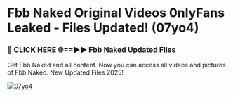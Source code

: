 # Fbb Naked Original Videos 0nlyFans Leaked - Files Updated! (07yo4)

<h3>🔴 CLICK HERE 🌐==►► <a href="https://tinyurl.com/up5wt9bj" rel="nofollow">Fbb Naked Updated Files</a></h3>

Get Fbb Naked and all content. Now you can access all videos and pictures of Fbb Naked. New Updated Files 2025!

[![07yo4](https://i.imgur.com/ABiUzMV.gif)](https://tinyurl.com/up5wt9bj)
